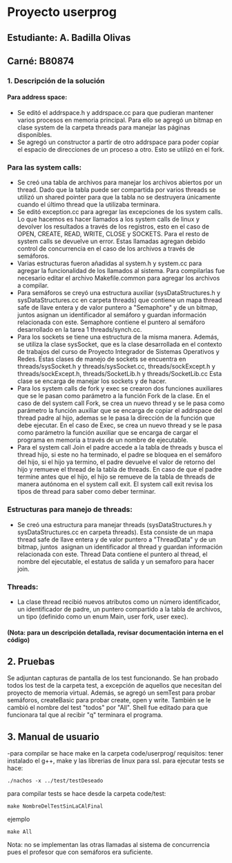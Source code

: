 # Proyecto userprog

## Estudiante: A. Badilla Olivas
## Carné: B80874

### 1. Descripción de la solución

#### Para address space:
- Se editó el addrspace.h y addrspace.cc para que pudieran mantener varios procesos en memoria principal. Para ello se agregó un bitmap en clase system de la carpeta threads para manejar las páginas disponibles.
- Se agregó un constructor a partir de otro addrspace para poder copiar el espacio de direcciones de un proceso a otro. Esto se utilizó en el fork.
### Para las system calls:
- Se creó una tabla de archivos para manejar los archivos abiertos por un thread. Dado que la tabla puede ser compartida por varios threads se utilizó un shared pointer para que la tabla no se destruyera únicamente cuando el último thread que la utilizaba terminara.
- Se editó exception.cc para agregar las excepciones de los system calls. Lo que hacemos es hacer llamados a los system calls de linux y devolver los resultados a través de los registros, esto en el caso de OPEN, CREATE, READ, WRITE, CLOSE y SOCKETS. Para el resto de system calls se devuelve un error. Estas llamadas agregan debido control de concurrencia en el caso de los archivos a través de semáforos.
- Varias estructuras fueron añadidas al system.h y system.cc para agregar la funcionalidad de los llamados al sistema. Para compilarlas fue necesario editar el archivo Makefile.common para agregar los archivos a compilar.
- Para semáforos se creyó una estructura auxiliar (sysDataStructures.h y sysDataStructures.cc en carpeta threads) que contiene un mapa thread safe de llave entera y de valor puntero a "Semaphore" y de un bitmap, juntos asignan un identificador al semáforo y guardan información relacionada con este. Semaphore contiene el puntero al semáforo desarrollado en la tarea 1 threads/synch.cc.
- Para los sockets se tiene una estructura de la misma manera. Además, se utiliza la clase sysSocket, que es la clase desarrollada en el contexto de trabajos del curso de Proyecto Integrador de Sistemas Operativos y Redes. Estas clases de manejo de sockets se encuentra en threads/sysSocket.h y threads/sysSocket.cc, threads/sockExcept.h y threads/sockExcept.h, threads/SocketLib.h y threads/SocketLib.cc Esta clase se encarga de manejar los sockets y de hacer.
- Para los system calls de fork y exec se crearon dos funciones auxiliares que se le pasan como parámetro a la función Fork de la clase. En el caso de del system call Fork, se crea un nuevo thread y se le pasa como parámetro la función auxiliar que se encarga de copiar el addrspace del thread padre al hijo, ademas se le pasa la dirección de la función que debe ejecutar. En el caso de Exec, se crea un nuevo thread y se le pasa como parámetro la función auxiliar que se encarga de cargar el programa en memoria a través de un nombre de ejecutable.
- Para el system call Join el padre accede a la tabla de threads y busca el thread hijo, si este no ha terminado, el padre se bloquea en el semáforo del hijo, si el hijo ya termino, el padre devuelve el valor de retorno del hijo y remueve el thread de la tabla de threads. En caso de que el padre termine antes que el hijo, el hijo se remueve de la tabla de threads de manera autónoma en el system call exit. El system call exit revisa los tipos de thread para saber como deber terminar.
### Estructuras para manejo de threads:
- Se creó una estructura para manejar threads (sysDataStructures.h y sysDataStructures.cc en carpeta threads). Esta consiste de un mapa thread safe de llave entera y de valor puntero a "ThreadData" y de un bitmap, juntos  asignan un identificador al thread y guardan información relacionada con este. Thread Data contiene el puntero al thread, el nombre del ejecutable, el estatus de salida y un semaforo para hacer join.
### Threads:
- La clase thread recibió nuevos atributos como un número identificador, un identificador de padre, un puntero compartido a la tabla de archivos, un tipo (definido como un enum Main, user fork, user exec).
#### (Nota: para un descripción detallada, revisar documentación interna en el código)

## 2. Pruebas
Se adjuntan capturas de pantalla de los test funcionando. Se han probado todos los test de la carpeta test, a excepción de aquellos que necesitan del proyecto de memoria virtual. Además, se agregó un semTest para probar semáforos, createBasic para probar create, open y write. También se le cambió el nombre del test "todos" por "All". Shell fue editado para que funcionara tal que al recibir "q" terminara el programa.

## 3. Manual de usuario
-para compilar se hace make en la carpeta code/userprog/ requisitos: tener instalado el g++, make y las librerias de linux para ssl.
para ejecutar tests se hace:
```
./nachos -x ../test/testDeseado
```
para compilar tests se hace desde la carpeta code/test:
```
make NombreDelTestSinLaCAlFinal
```
ejemplo
```
make All
```

Nota: no se implementan las otras llamadas al sistema de concurrencia pues el profesor que con semáforos era suficiente.